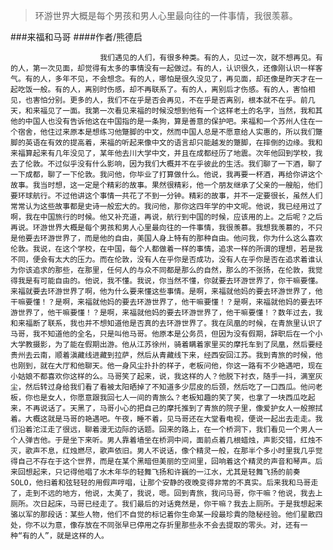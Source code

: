 > 环游世界大概是每个男孩和男人心里最向往的一件事情，我很羡慕。

###来福和马哥
####作者/熊德启

						我们遇见的人们，有很多种类。有的人，见过一次，就不想再见。有的人，第一次见面，却觉得有太多的事情没有一起做过。有的人，认识很久，还像刚认识一样客气。有的人，多年不见，不会想念。有的人，哪怕是很久没见了，再见面，却还像是昨天才在一起吃饭一般。有的人，离别时伤感，却不再联系了。有的人，离别后才伤感。有的人，害怕相见，也害怕分别。更多的人，我们不在乎是否会再见，不在乎是否离别，根本就不在乎。前几天，和来福见了一面。我第一次看见来福的时候没想到他有一个这样老土的名字，当然，我和其他的中国人也没有告诉他这在中国指的是一条狗，算是善意的保护吧。来福和一个苏州人住在一个宿舍，他住过来原本是想练习他蹩脚的中文，然而中国人总是不愿意给人实惠的，所以我们蹩脚的英语在有效的提高着，来福的听起来像中文的语言却只能越发的蹩脚，在摔倒的边缘。我和来福算起来有几年没见了，某年他去川大学中文，并且在成都经历了地震。次年他回到学校，我去了伦敦。不过似乎没有什么影响，因为我们大概并不在乎彼此的生活。我们聊了一下酒，聊了一下成都，聊了一下伦敦。我问他，你毕业了打算做什么。他说，我再要一杯酒，再给你讲这个故事。我当时想，这一定是个精彩的故事。果然很精彩，他一个朋友继承了父亲的一艘船，他们要环球航行。不过他讲这个事情一共花了不到一分钟。精彩的故事，并不一定要很长，虽然人们常常认为这些故事都是史诗一般宏大的。我问他，那你这四年学的中文呢。他说，我已经用过了啊，我在中国旅行的时候。他又补充道，再说，航行到中国的时候，应该用的上。之后呢？之后再说。环游世界大概是每个男孩和男人心里最向往的一件事情，我很羡慕。我想我羡慕的，不只是他要去环游世界了，而是他的自由，美国人身上特有的那种自由。他问我，你为什么这么喜欢伦敦。我说，在这个学校，在中国，每个人都做着一样的事情，追求一样的所谓的理想，若是我不同，便会有太大的压力。而在伦敦，没有人在乎你是否成功，没有人在乎你是否在追求着谁认为你该追求的那些，在那里，任何人的与众不同都是那么的自然，那么的不张扬，在伦敦，我觉得我是有可能自由的。他说，我不懂。我说，你当然不懂，你就要去环游世界了，你干嘛要懂。来福就要去环游世界了啊，他为什么要来懂这些事情。是啊，来福就他妈的要去环游世界了，他干嘛要懂！？是啊，来福就他妈的要去环游世界了，他干嘛要懂！？是啊，来福就他妈的要去环游世界了，他干嘛要懂！？是啊，来福就他妈的要去环游世界了，他干嘛要懂！？数年过去，我和来福断了联系，我也并不想知道他是否真的去环游世界了。我在凤凰的时候，在青旅里认识了马哥，我不知道他的全名，只是叫他马哥。他原本是公务员，但因为没有假期，辞职后在一个小大学教摄影，为了能在假期出游。他从江苏徐州，骑着瞒着家里买的摩托车到了凤凰，然后要经贵州去云南，顺着滇藏线进藏到拉萨，然后从青藏线下来，经西安回江苏。我到青旅的时候，他也刚到，就在大厅和他聊天。他一身风尘扑扑的样子，老板问他，你这一路有不少艳遇吧，现在小姑娘不都喜欢你这样的么。马哥笑了起来，说，我这样的人？他脱下衬衣，随手一抖，满室灰尘，然后转过身给我们看了看被太阳晒掉了不知道多少层皮的后颈，然后吃了一口西瓜。他问老板，你也是女人，你愿意跟我回七人一间的青旅么？老板知趣的笑了笑，也拿了一块西瓜吃起来，不再说话了。天黑了，马哥小心的把自己的摩托推到了青旅的院子里，像爱护女人一般擦拭着。大概这就是马哥的艳遇吧。午夜，睡不着，见马哥还在大堂看电视，便说一起出去走走。我们沿着沱江走了很远，聊着漫无边际的话题。回来的路上，在一个桥洞下，我们看见一个男人一个人弹吉他。于是坐下来听。男人靠着墙坐在桥洞中间，面前点着几根蜡烛，声影交错，红烛不灭，歌声不息，红烛燃尽，歌声依旧。男人不说话，像个精灵一般，在那半个多小时里我几乎觉得自己不存在于这个世界，而是在某个黑暗但美丽的空间里，回响着这个精灵的声音和琴声。后来回想起来，只记得他唱了水木年华的轻舞飞扬和许巍的一江水，尤其是轻舞飞扬的前奏SOLO，他扫着和弦轻轻的用假声哼唱，让那个安静的夜晚变得非常的不真实。后来我和马哥走了，走到不远的地方，他说，太美了，我说，嗯。回到青旅，我问马哥，你干嘛？他说，我去上厕所。次日起床，马哥已经走了。我们最后的对话竟然是，你干嘛？我去上厕所。于是我想起来骆以军的那段话：某些人物，他们不自觉的标记着你生命某一段最珍貴的隐秘经验。他们星散四处，你不以为意，像存放在不同张早已停用之存折里那些永不会去提取的零头。对，还有一种“有的人”，就是这样的人。			  		